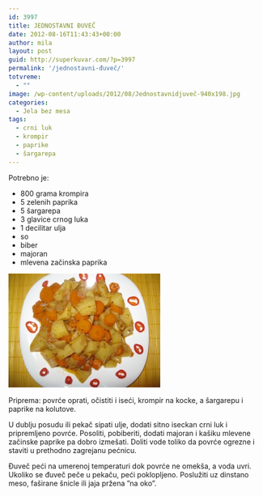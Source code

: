 ```yaml
---
id: 3997
title: JEDNOSTAVNI ĐUVEČ
date: 2012-08-16T11:43:43+00:00
author: mila
layout: post
guid: http://superkuvar.com/?p=3997
permalink: '/jednostavni-đuveč/'
totvreme:
  - ""
image: /wp-content/uploads/2012/08/Jednostavnidjuveč-940x198.jpg
categories:
  - Jela bez mesa
tags:
  - crni luk
  - krompir
  - paprike
  - šargarepa
---
```

Potrebno je:

  * 800 grama krompira
  * 5 zelenih paprika
  * 5 šargarepa
  * 3 glavice crnog luka
  * 1 decilitar ulja
  * so
  * biber
  * majoran
  * mlevena začinska paprika

<img class="alignnone size-medium wp-image-3998" title="Jednostavnidjuveč" src="/wp-content/uploads/2012/08/Jednostavnidjuveč-300x225.jpg" alt="" width="300" height="225" /> 

Priprema: povrće oprati, očistiti i iseći, krompir na kocke, a šargarepu i paprike na kolutove.

U dublju posudu ili pekač sipati ulje, dodati sitno iseckan crni luk i pripremljeno povrće. Posoliti, pobiberiti, dodati majoran i kašiku mlevene začinske paprike pa dobro izmešati. Doliti vode toliko da povrće ogrezne i staviti u prethodno zagrejanu pećnicu.

Đuveč peći na umerenoj temperaturi dok povrće ne omekša, a voda uvri. Ukoliko se đuveč peče u pekaču, peći poklopljeno. Poslužiti uz dinstano meso, faširane šnicle ili jaja pržena &#8221;na oko&#8221;.